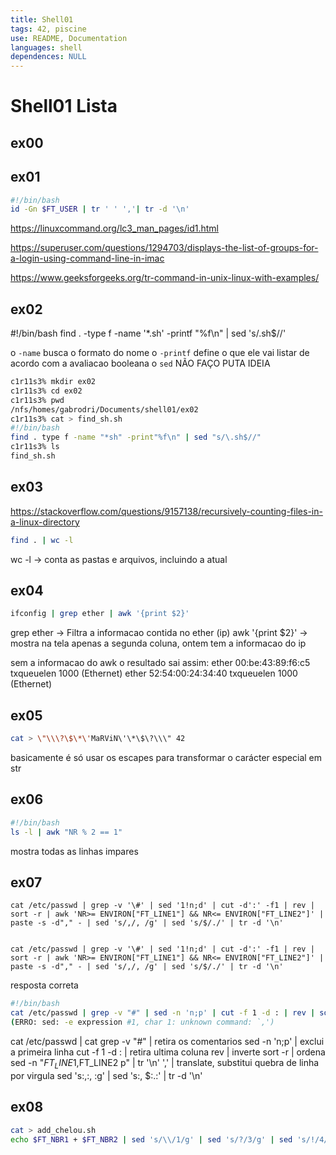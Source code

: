 ```yaml
---
title: Shell01
tags: 42, piscine
use: README, Documentation
languages: shell
dependences: NULL
---
```


# Shell01 Lista

## ex00

## ex01

```bash
#!/bin/bash
id -Gn $FT_USER | tr ' ' ','| tr -d '\n'
```

https://linuxcommand.org/lc3_man_pages/id1.html

https://superuser.com/questions/1294703/displays-the-list-of-groups-for-a-login-using-command-line-in-imac

https://www.geeksforgeeks.org/tr-command-in-unix-linux-with-examples/

## ex02

#!/bin/bash
find . -type f -name '*.sh' -printf "%f\n" | sed 's/\.sh$//'

o `-name` busca o formato do nome
o `-printf` define o que ele vai listar de acordo com a avaliacao booleana
o `sed` NÃO FAÇO PUTA IDEIA

```bash
c1r11s3% mkdir ex02
c1r11s3% cd ex02
c1r11s3% pwd
/nfs/homes/gabrodri/Documents/shell01/ex02
c1r11s3% cat > find_sh.sh
#!/bin/bash
find . type f -name "*sh" -print"%f\n" | sed "s/\.sh$//"
c1r11s3% ls
find_sh.sh
```

## ex03

https://stackoverflow.com/questions/9157138/recursively-counting-files-in-a-linux-directory

```bash
find . | wc -l
```

wc -l  → conta as pastas e arquivos, incluindo a atual

## ex04

```bash
ifconfig | grep ether | awk '{print $2}'
```

grep ether → Filtra a informacao contida no ether (ip)
awk '{print $2}' → mostra na tela apenas a segunda coluna, ontem tem a informacao do ip

sem a informacao do awk o resultado sai assim:
ether 00:be:43:89:f6:c5  txqueuelen 1000  (Ethernet)
ether 52:54:00:24:34:40  txqueuelen 1000  (Ethernet)

## ex05

```bash
cat > \"\\\?\$\*\'MaRViN\'\*\$\?\\\" 42   	
```

basicamente é só usar os escapes para transformar o carácter especial em str

## ex06

```bash
#!/bin/bash
ls -l | awk "NR % 2 == 1"
```

mostra todas as linhas impares

## ex07
    cat /etc/passwd | grep -v '\#' | sed '1!n;d' | cut -d':' -f1 | rev | sort -r | awk 'NR>= ENVIRON["FT_LINE1"] && NR<= ENVIRON["FT_LINE2"]' | paste -s -d"," - | sed 's/,/, /g' | sed 's/$/./' | tr -d '\n'


    cat /etc/passwd | grep -v '\#' | sed '1!n;d' | cut -d':' -f1 | rev | sort -r | awk 'NR>= ENVIRON["FT_LINE1"] && NR<= ENVIRON["FT_LINE2"]' | paste -s -d"," - | sed 's/,/, /g' | sed 's/$/./' | tr -d '\n'

resposta correta

```bash
#!/bin/bash
cat /etc/passwd | grep -v "#" | sed -n 'n;p' | cut -f 1 -d : | rev | sort -r | sed -n "$FT_LINE1,$FT_LINE2 p" | tr '\n' ',' | sed 's:,:, :g' | sed 's:, $:.:' | tr -d '\n' 
(ERRO: sed: -e expression #1, char 1: unknown command: `,')
```

cat /etc/passwd |  cat
grep -v "#" |  retira os comentarios
sed -n 'n;p' |  exclui a primeira linha
cut -f 1 -d : |  retira ultima coluna
rev |  inverte
sort -r | ordena
sed -n "$FT_LINE1,$FT_LINE2 p" | 
tr '\n' ',' |  translate, substitui quebra de linha por virgula
sed 's:,:, :g' | 
sed 's:, $:.:' | 
tr -d '\n'

## ex08

```bash
cat > add_chelou.sh
echo $FT_NBR1 + $FT_NBR2 | sed 's/\\/1/g' | sed 's/?/3/g' | sed 's/!/4/g' | sed "s/\'/0/g" | sed "s/\"/2/g" | tr "mrdoc" "01234" | xargs echo "ibase=5; obase=23;" | bc | tr "0123456789ABC" "gtaio luSnemf"
```